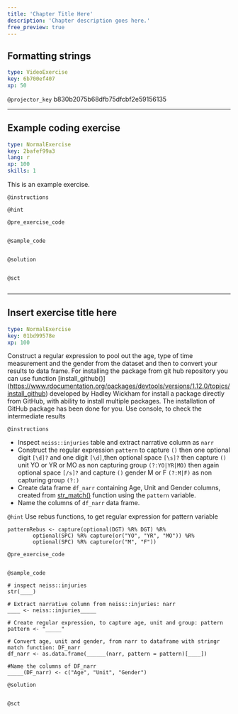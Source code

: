 ```yaml
---
title: 'Chapter Title Here'
description: 'Chapter description goes here.'
free_preview: true
---
```


## Formatting strings

```yaml
type: VideoExercise
key: 6b700ef407
xp: 50
```

`@projector_key`
b830b2075b68dfb75dfcbf2e59156135

---

## Example coding exercise

```yaml
type: NormalExercise
key: 2bafef99a3
lang: r
xp: 100
skills: 1
```

This is an example exercise.

`@instructions`


`@hint`


`@pre_exercise_code`
```{r}

```

`@sample_code`
```{r}

```

`@solution`
```{r}

```

`@sct`
```{r}

```

---

## Insert exercise title here

```yaml
type: NormalExercise
key: 01bd99578e
xp: 100
```

Construct a regular expression to pool out the age, type of time measurement and the gender from the dataset and then to convert your results to data frame.
For installing the package from git hub repository you can use function  [install_github()] (https://www.rdocumentation.org/packages/devtools/versions/1.12.0/topics/install_github) developed by Hadley Wickham for install a package directly from GitHub, with ability to install multiple packages. The installation of GitHub package has been done for you. 
Use console, to check the intermediate results

`@instructions`
- Inspect `neiss::injuries` table and extract narrative column as `narr`   
- Construct the regular expression `pattern` to capture `()` then one optional digit `[\d]?` and one digit `[\d]`,then optional space `[\s]?` then capture `()` unit YO or YR or MO as non capturing group `(?:YO|YR|MO)` then again optional space `[/s]?` and capture `()` gender M or F `(?:M|F)` as non capturing group `(?:)`
- Create data frame `df_narr` containing Age, Unit and Gender columns, created from [str_match()](https://www.rdocumentation.org/packages/stringr/versions/1.4.0/topics/str_match) function using the `pattern` variable.
- Name the columns of `df_narr` data frame.

`@hint`
Use rebus functions, to get regular expression for pattern variable
```
patternRebus <- capture(optional(DGT) %R% DGT) %R%  
        optional(SPC) %R% capture(or("YO", "YR", "MO")) %R%
        optional(SPC) %R% capture(or("M", "F"))
```

`@pre_exercise_code`
```{r}

```

`@sample_code`
```{r}
# inspect neiss::injuries
str(____)

# Extract narrative column from neiss::injuries: narr
____ <- neiss::injuries_____

# Create regular expression, to capture age, unit and group: pattern
pattern <- "_____"

# Convert age, unit and gender, from narr to dataframe with stringr match function: DF_narr 
df_narr <- as.data.frame(______(narr, pattern = pattern)[____])

#Name the columns of DF_narr  
_____(DF_narr) <- c("Age", "Unit", "Gender")
```

`@solution`
```{r}

```

`@sct`
```{r}

```
